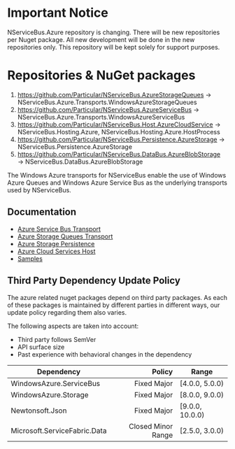 # Important Notice

NServiceBus.Azure repository is changing. There will be new repositories per Nuget package. All new development will be done in the new repositories only. This repository will be kept solely for support purposes.

# Repositories & NuGet packages
1. https://github.com/Particular/NServiceBus.AzureStorageQueues → NServiceBus.Azure.Transports.WindowsAzureStorageQueues
2. https://github.com/Particular/NServiceBus.AzureServiceBus → NServiceBus.Azure.Transports.WindowsAzureServiceBus
3. https://github.com/Particular/NServiceBus.Host.AzureCloudService → NServiceBus.Hosting.Azure, NServiceBus.Hosting.Azure.HostProcess
4. https://github.com/Particular/NServiceBus.Persistence.AzureStorage → NServiceBus.Persistence.AzureStorage
5. https://github.com/Particular/NServiceBus.DataBus.AzureBlobStorage → NServiceBus.DataBus.AzureBlobStorage

The Windows Azure transports for NServiceBus enable the use of Windows Azure Queues and Windows Azure Service Bus as the underlying transports used by NServiceBus. 

## Documentation

- [Azure Service Bus Transport](http://docs.particular.net/nservicebus/azure-servicebus/)
- [Azure Storage Queues Transport](http://docs.particular.net/nservicebus/azure-storage-queues/)
- [Azure Storage Persistence](https://github.com/Particular/NServiceBus.Persistence.AzureStorage)
- [Azure Cloud Services Host](http://docs.particular.net/nservicebus/hosting/cloudservices-host/)
- [Samples](http://docs.particular.net/samples/azure/)

## Third Party Dependency Update Policy

The azure related nuget packages depend on third party packages. As each of these packages is maintained by different parties in different ways, our update policy regarding them also varies.

The following aspects are taken into account:

- Third party follows SemVer
- API surface size
- Past experience with behavioral changes in the dependency


| Dependency                   | Policy                           |  Range          | 
| ---------------------------- |---------------------------------:| ----------------|
| WindowsAzure.ServiceBus      | Fixed Major                      |  [4.0.0, 5.0.0) |
| WindowsAzure.Storage         | Fixed Major                      |  [8.0.0, 9.0.0) |
| Newtonsoft.Json              | Fixed Major                      |  [9.0.0, 10.0.0)|
| Microsoft.ServiceFabric.Data | Closed Minor Range               |  [2.5.0, 3.0.0) |